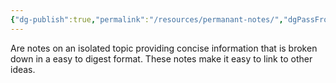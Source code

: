 ```yaml
---
{"dg-publish":true,"permalink":"/resources/permanant-notes/","dgPassFrontmatter":true,"noteIcon":"1","created":"2023-11-14T21:08:33.949+05:30","updated":"2023-12-12T23:35:00.555+05:30"}
---
```


Are notes on an isolated topic providing concise information that is broken down in a easy to digest format. These notes make it easy to link to other ideas.